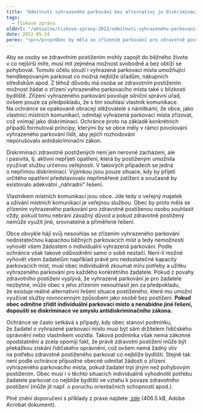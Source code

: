 ```yaml
---
title: "Odmítnutí vyhrazeného parkování bez alternativy je diskriminací"
tags:
  - Tisková zpráva
oldUrl: "/aktualne/tiskove-zpravy-2012/odmitnuti-vyhrazeneho-parkovani-bez-alternativy-je-diskriminaci"
date: 2012-05-24
perex: "<p></p><p>Obec by měla se zřízením parkování pro zdravotně postiženou osobu souhlasit vždy, pokud tomu nebrání závažný důvod a pokud potižený nemůže využít jiné, srovnatelné řešení. Pokud obec odmítne individuální parkovací místo zřídit, aniž nabídne přiměřenou alternativu, dopouští se diskriminace.</p>"
---
```


<!-- imported from the old website -->

<p>Aby se osoby se zdravotním postižením mohly zapojit do běžného života v co nejširší míře, musí mít zejména možnost svobodně a bez obtíží se pohybovat. Tomuto účelu slouží i vyhrazená parkovací místa umožňující hendikepovaným parkovat co možná nejblíže úřadům, nákupních střediskům apod. Z téhož důvodu má osoba se zdravotním postižením možnost žádat o zřízení vyhrazeného parkovacího místa také v blízkosti bydliště. Zřízení vyhrazeného parkování povoluje silniční správní úřad, ovšem pouze za předpokladu, že s tím souhlasí vlastník komunikace. Na ochránce se opakovaně obracejí stěžovatelé s námitkami, že obce, jako vlastníci místních komunikací, odmítají vyhrazená parkovací místa zřizovat, což vnímají jako diskriminaci. Ochránce proto na základě konkrétních případů formuloval principy, kterými by se obce měly v rámci povolování vyhrazeného parkování řídit, aby jejich rozhodování neporušovalo antidiskriminační zákon.</p><p>Diskriminací zdravotně postižených není jen nerovné zacházení, ale i pasivita, tj. aktivní nepřijetí opatření, která by postiženým umožnila využívat službu určenou veřejnosti. V takových případech se jedná o nepřímou diskriminaci. Výjimkou jsou pouze situace, kdy by přijetí určitého opatření představovalo nepřiměřené zatížení a současně by existovalo adekvátní „náhradní“ řešení.</p><p>Vlastníkem místních komunikací jsou obce. Jde tedy o veřejný majetek a užívání místních komunikací je veřejnou službou. Obec by proto měla se zřízením vyhrazeného parkování pro zdravotně postiženou osobu souhlasit vždy, pokud tomu nebrání závažný důvod a pokud zdravotně postižený nemůže využít jiné, srovnatelné a přiměřené řešení. </p><p>Obce obvykle hájí svůj nesouhlas se zřízením vyhrazeného parkování nedostatečnou kapacitou běžných parkovacích míst a tedy nemožností vyhovět všem žádostem o individuální vyhrazená parkování. Podle ochránce však takové odůvodnění samo o sobě nestačí. Není-li možné vyhovět všem žadatelům například právě pro nedostatečné kapacity parkovacích míst, musí obec individuálně zkoumat míru potřeby a užitku vyhrazeného parkování pro každého konkrétního žadatele. Pokud z povahy zdravotního postižení vyplývá, že vyhrazené parkování je pro žadatele nezbytné, může obec s jeho zřízením nesouhlasit jen za předpokladu, že existuje reálné alternativní řešení situace postiženého, které mu umožní využívat služby rovnocenným způsobem jako osobě bez postižení. <strong>Pokud obec odmítne zřídit individuální parkovací místo a nenabídne jiné řešení, dopouští se diskriminace ve smyslu antidiskriminačního zákona.</strong> </p><p>Ochránce se často setkává s případy, kdy obec stanoví podmínku, že žadatel o vyhrazené parkovací místo musí být sám držitelem řidičského oprávnění nebo vlastníkem vozidla. Taková podmínka však nemá zákonné opodstatnění a zcela opomíjí fakt, že právě zdravotní postižení může být překážkou získání řidičského oprávnění, což ovšem nemá žádný vliv na potřebu zdravotně postiženého parkovat co nejblíže bydlišti. Stejně tak není podle ochránce přípustné obecně odmítat žádosti o zřízení vyhrazeného parkovacího místa, pokud žadatel trpí jiným než pohybovým postižením. Obec musí i v těchto situacích individuálně vyhodnotit potřebu žadatele parkovat co nejblíže bydlišti ve vztahu k povaze zdravotního postižení (může jít např. o poruchu orientačních schopností apod.). </p><p>Plné znění doporučení s příklady z praxe najdete <a title="Otevření do nového okna" href="/uploads-import/DISKRIMINACE/Doporuceni/Doporuceni-parkovani_159-2011.pdf" target="_blank"> zde</a> (406.5 kB, Adobe Acrobat dokument).</p>
